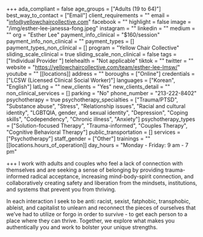 +++
ada_compliant = false
age_groups = ["Adults (19 to 64)"]
best_way_to_contact = ["Email"]
client_requirements = ""
email = "info@yellowchaircollective.com"
facebook = ""
highlight = false
image = "/img/esther-lee-janessa-fong.jpeg"
instagram = ""
linkedin = ""
medium = ""
org = "Esther Lee"
payment_info_clinical = "$160/session"
payment_info_non_clinical = ""
payment_types = []
payment_types_non_clinical = []
program = "Yellow Chair Collective"
sliding_scale_clinical = true
sliding_scale_non_clinical = false
tags = ["Individual Provider "]
telehealth = "Not applicable"
tiktok = ""
twitter = ""
website = "https://yellowchaircollective.com/team/esther-lee-lmsw/"
youtube = ""
[[locations]]
address = ""
boroughs = ["Online"]
credentials = ["LCSW (Licensed Clinical Social Worker)"]
languages = ["Korean", "English"]
latLng = ""
new_clients = "Yes"
new_clients_detail = ""
non_clinical_services = []
parking = "No"
phone_number = "213-222-8402"
psychotherapy = true
psychotherapy_specialties = ["Trauma/PTSD", "Substance abuse", "Stress", "Relationship issues", "Racial and cultural identity", "LGBTQIA, gender, and sexual identity", "Depression", "Coping skills", "Codependency", "Chronic illness", "Anxiety"]
psychotherapy_types = ["Solution-focused Therapy", "Trauma-informed", "Couples Therapy", "Cognitive Behavioral Therapy"]
public_transportation = []
services = ["Psychotherapy"]
staff_gender = ["Other"]
trainings = ""
[[locations.hours_of_operation]]
day_hours = "Monday - Friday: 9 am - 7 pm"

+++
I work with adults and couples who feel a lack of connection with themselves and are seeking a sense of belonging by providing trauma-informed radical acceptance, increasing mind-body-spirit connection, and collaboratively creating safety and liberation from the mindsets, institutions, and systems that prevent you from thriving.  
  
In each interaction I seek to be anti: racist, sexist, fatphobic, transphobic, ableist, and capitalist to unlearn and reconnect the pieces of ourselves that we’ve had to utilize or forgo in order to survive - to get each person to a place where they can thrive. Together, we explore what makes you authentically you and work to bolster your unique strengths.